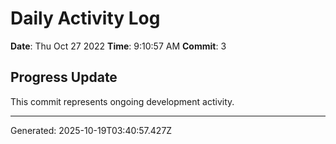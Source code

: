 # Daily Activity Log

**Date**: Thu Oct 27 2022
**Time**: 9:10:57 AM
**Commit**: 3

## Progress Update

This commit represents ongoing development activity.

---
Generated: 2025-10-19T03:40:57.427Z

